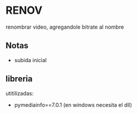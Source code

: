 # RENOV

renombrar video, agregandole bitrate al nombre


## Notas

- subida inicial


## libreria

utitilizadas:

- pymediainfo==7.0.1 (en windows necesita el dll)

